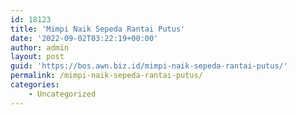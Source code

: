 ```yaml
---
id: 18123
title: 'Mimpi Naik Sepeda Rantai Putus'
date: '2022-09-02T03:22:19+00:00'
author: admin
layout: post
guid: 'https://bos.awn.biz.id/mimpi-naik-sepeda-rantai-putus/'
permalink: /mimpi-naik-sepeda-rantai-putus/
categories:
    - Uncategorized
---
```


